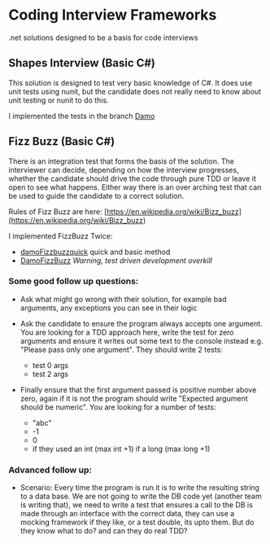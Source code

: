# Coding Interview Frameworks #

.net solutions designed to be a basis for code interviews

## Shapes Interview (Basic C#) ##
This solution is designed to test very basic knowledge of C#. It does use unit tests using nunit, but the candidate does not really need to know about unit testing or nunit to do this.

I implemented the tests in the branch [Damo](https://github.com/DamianStanger/codingInterview/tree/Damo)

## Fizz Buzz (Basic C#) ##
There is an integration test that forms the basis of the solution. The interviewer can decide, depending on how the interview progresses, whether the candidate should drive the code through pure TDD or leave it open to see what happens. Either way there is an over arching test that can be used to guide the candidate to a correct solution.

Rules of Fizz Buzz are here: [https://en.wikipedia.org/wiki/Bizz_buzz](https://en.wikipedia.org/wiki/Bizz_buzz)

I implemented FizzBuzz Twice:
 * [damoFizzbuzzquick](https://github.com/DamianStanger/codingInterview/tree/damoFizzbuzzquick) quick and basic method
 * [DamoFizzBuzz](https://github.com/DamianStanger/codingInterview/tree/DamoFizzBuzz) *Warning, test driven development overkill*

### Some good follow up questions: ###
* Ask what might go wrong with their solution, for example bad arguments, any exceptions you can see in their logic

* Ask the candidate to ensure the program always accepts one argument. You are looking for a TDD approach here, write the test for zero arguments and ensure it writes out some text to the console instead e.g. "Please pass only one argument". They should write 2 tests:
  * test 0 args
  * test 2 args

* Finally ensure that the first argument passed is positive number above zero, again if it is not the program should write "Expected argument should be numeric". You are looking for a number of tests:
  * "abc"
  * -1
  * 0
  * if they used an int (max int +1) if a long (max long +1)

### Advanced follow up: ###
 * Scenario: Every time the program is run it is to write the resulting string to a data base. We are not going to write the DB code yet (another team is writing that), we need to write a test that ensures a call to the DB is made through an interface with the correct data, they can use a mocking framework if they like, or a test double, its upto them. But do they know what to do? and can they do real TDD?
